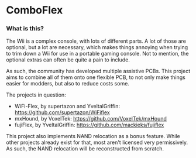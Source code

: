 # ComboFlex

### What is this?
The Wii is a complex console, with lots of different parts. A lot of those are optional, but a lot are necessary, which makes things annoying when trying to trim down a Wii for use in a portable gaming console. Not to mention, the optional extras can often be quite a pain to include.

As such, the community has developed multiple assistive PCBs. This project aims to combine all of them onto one flexible PCB, to not only make things easier for modders, but also to reduce costs some.

The projects in question:
- WiFi-Flex, by supertazon and YveltalGriffin: https://github.com/supertazon/WiFiflex
- mxHound, by VoxelTek: https://github.com/VoxelTek/mxHound
- fujiFlex, by YveltalGriffin: https://github.com/mackieks/fujiflex

This project also implements NAND relocation as a bonus feature. While other projects already exist for that, most aren't licensed very permissively. As such, the NAND relocation will be reconstructed from scratch.
